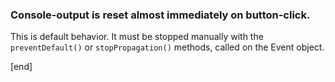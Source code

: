 ### Console-output is reset almost immediately on button-click.

 This is default behavior. It must be stopped manually with the `preventDefault()` or `stopPropagation()` methods, called on the Event object.

[end]
